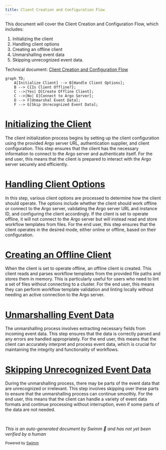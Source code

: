 ```yaml
---
title: Client Creation and Configuration Flow
---
```

This document will cover the Client Creation and Configuration Flow, which includes:

1. Initializing the client
2. Handling client options
3. Creating an offline client
4. Unmarshalling event data
5. Skipping unrecognized event data.

Technical document: <SwmLink doc-title="Client Creation and Configuration Flow">[Client Creation and Configuration Flow](/.swm/client-creation-and-configuration-flow.mgf01p1z.sw.md)</SwmLink>

```mermaid
graph TD;
    A[Initialize Client] --> B[Handle Client Options];
    B --> C{Is Client Offline?};
    C -->|Yes| D[Create Offline Client];
    C -->|No| E[Connect to Argo Server];
    D --> F[Unmarshal Event Data];
    F --> G[Skip Unrecognized Event Data];
```

# [Initializing the Client](http://localhost:5001/repos/Z2l0aHViJTNBJTNBaW50dWl0LWFyZ28td29ya2Zsb3dzLWRlbW8lM0ElM0FTd2ltbS1EZW1v/docs/mgf01p1z#creating-and-configuring-the-client)

The client initialization process begins by setting up the client configuration using the provided Argo server URL, authentication supplier, and client configuration. This step ensures that the client has the necessary information to connect to the Argo server and authenticate itself. For the end user, this means that the client is prepared to interact with the Argo server securely and efficiently.

# [Handling Client Options](http://localhost:5001/repos/Z2l0aHViJTNBJTNBaW50dWl0LWFyZ28td29ya2Zsb3dzLWRlbW8lM0ElM0FTd2ltbS1EZW1v/docs/mgf01p1z#handling-client-options)

In this step, various client options are processed to determine how the client should operate. The options include whether the client should work offline or connect to the Argo server, validating the Argo server URL and instance ID, and configuring the client accordingly. If the client is set to operate offline, it will not connect to the Argo server but will instead read and store workflow templates from files. For the end user, this step ensures that the client operates in the desired mode, either online or offline, based on their configuration.

# [Creating an Offline Client](http://localhost:5001/repos/Z2l0aHViJTNBJTNBaW50dWl0LWFyZ28td29ya2Zsb3dzLWRlbW8lM0ElM0FTd2ltbS1EZW1v/docs/mgf01p1z#creating-an-offline-client)

When the client is set to operate offline, an offline client is created. This client reads and parses workflow templates from the provided file paths and stores them in memory. This is particularly useful for users who need to lint a set of files without connecting to a cluster. For the end user, this means they can perform workflow template validation and linting locally without needing an active connection to the Argo server.

# [Unmarshalling Event Data](http://localhost:5001/repos/Z2l0aHViJTNBJTNBaW50dWl0LWFyZ28td29ya2Zsb3dzLWRlbW8lM0ElM0FTd2ltbS1EZW1v/docs/mgf01p1z#unmarshalling-event-data)

The unmarshalling process involves extracting necessary fields from incoming event data. This step ensures that the data is correctly parsed and any errors are handled appropriately. For the end user, this means that the client can accurately interpret and process event data, which is crucial for maintaining the integrity and functionality of workflows.

# [Skipping Unrecognized Event Data](http://localhost:5001/repos/Z2l0aHViJTNBJTNBaW50dWl0LWFyZ28td29ya2Zsb3dzLWRlbW8lM0ElM0FTd2ltbS1EZW1v/docs/mgf01p1z#skipping-unrecognized-event-data)

During the unmarshalling process, there may be parts of the event data that are unrecognized or irrelevant. This step involves skipping over these parts to ensure that the unmarshalling process can continue smoothly. For the end user, this means that the client can handle a variety of event data formats and continue processing without interruption, even if some parts of the data are not needed.

&nbsp;

*This is an auto-generated document by Swimm 🌊 and has not yet been verified by a human*

<SwmMeta version="3.0.0" repo-id="Z2l0aHViJTNBJTNBaW50dWl0LWFyZ28td29ya2Zsb3dzLWRlbW8lM0ElM0FTd2ltbS1EZW1v" repo-name="intuit-argo-workflows-demo"><sup>Powered by [Swimm](/)</sup></SwmMeta>
